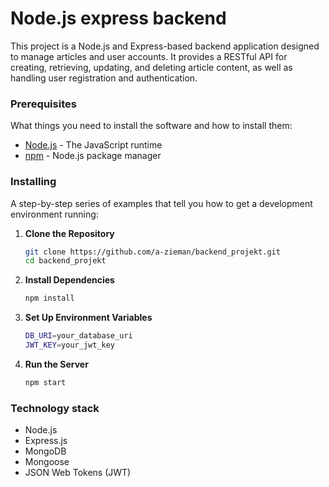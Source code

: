 # Node.js express backend

This project is a Node.js and Express-based backend application designed to manage articles and user accounts. It provides a RESTful API for creating, retrieving, updating, and deleting article content, as well as handling user registration and authentication.

### Prerequisites

What things you need to install the software and how to install them:

- [Node.js](https://nodejs.org/en/) - The JavaScript runtime
- [npm](https://www.npmjs.com/) - Node.js package manager

### Installing

A step-by-step series of examples that tell you how to get a development environment running:

1. **Clone the Repository**

   ```bash
   git clone https://github.com/a-zieman/backend_projekt.git
   cd backend_projekt

2. **Install Dependencies**

    ```bash
    npm install

3. **Set Up Environment Variables**

    ```bash
    DB_URI=your_database_uri
    JWT_KEY=your_jwt_key

4. **Run the Server**

    ```bash
    npm start

### Technology stack

- Node.js
- Express.js
- MongoDB
- Mongoose
- JSON Web Tokens (JWT)
